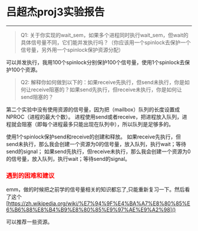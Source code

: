 # 吕超杰proj3实验报告

---

> Q1: 关于你实现的wait_sem，如果多个进程同时执行wait_sem，但wait的具体信号量不同，它们能并发执行吗？（你应该用一个spinlock去保护一个信号量，另外用一个spinlock保护资源分配）

可以并发执行，我用100个spinlock分别保护100个信号量，使用1个spinlock去保护100个资源。

> Q2: 解释你如何做到以下的：如果receive先执行，但send未执行，你是如何让receive阻塞的？如果send先执行，但receive未执行，你是如何让send阻塞的？

第二个实验中没有使用资源的信号量，因为把（mailbox）队列的长度设置成NPROC（进程的最大个数）。
进程使用send或者receive，把进程放入队列，进程就会阻塞（即每个进程最多只能出现在队列中），所以队列是足够多的。

使用1个spinlock保护send和receive的创建和释放。
如果receive先执行，但send未执行，那么我会创建一个资源为0的信号量，放入队列，执行wait；等待send的signal；
如果send先执行，但receive未执行，那么我会创建一个资源为0的信号量，放入队列，执行wait；等待send的signal。

###  <span style="color:red">遇到的困难和建议 </span>

emm，做的时候把之前学的信号量相关的知识都忘了,只能重新复习一下。然后看了这个
[https://zh.wikipedia.org/wiki/%E7%94%9F%E4%BA%A7%E8%80%85%E6%B6%88%E8%B4%B9%E8%80%85%E9%97%AE%E9%A2%98]()

可以推荐一些资源。
